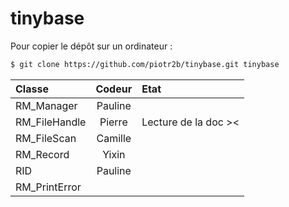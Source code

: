 tinybase
========

Pour copier le dépôt sur un ordinateur :
``` bash
$ git clone https://github.com/piotr2b/tinybase.git tinybase
```

Classe			|	Codeur  | Etat
:---------------|:------------:|:--------
RM_Manager		|	Pauline |
RM_FileHandle	|	Pierre  | Lecture de la doc ><
RM_FileScan		|	Camille |
RM_Record		|	Yixin |
RID				|	Pauline |
RM_PrintError	|	  |

